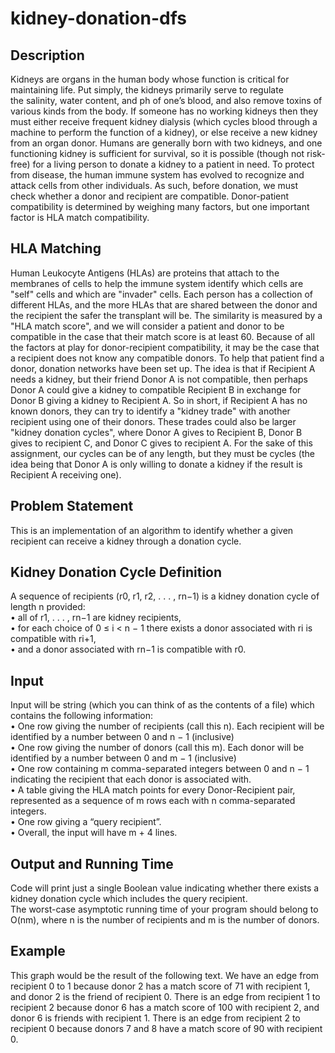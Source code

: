# kidney-donation-dfs

## Description<br />
Kidneys are organs in the human body whose function is critical for maintaining life. Put simply, the kidneys primarily serve to regulate<br /> the salinity, water
content, and ph of one’s blood, and also remove toxins of various kinds from the body. If someone has no working kidneys then they must either receive frequent
kidney dialysis (which cycles blood through a machine to perform the function of a kidney), or else receive a new kidney from an organ donor. Humans are
generally born with two kidneys, and one functioning kidney is sufficient for survival, so it is possible (though not risk-free) for a living person to donate
a kidney to a patient in need. To protect from disease, the human immune system has evolved to recognize and attack cells from other individuals. As such,
before donation, we must check whether a donor and recipient are compatible. Donor-patient compatibility is determined by weighing many factors, but one
important factor is HLA match compatibility.<br />


## HLA Matching<br />
Human Leukocyte Antigens (HLAs) are proteins that attach to the membranes of cells to help the immune system identify which cells are "self" cells and which
are "invader" cells. Each person has a collection of different HLAs, and the more HLAs that are shared between the donor and the recipient the safer the
transplant will be. The similarity is measured by a "HLA match score", and we will consider a patient and donor to be compatible in the case that their
match score is at least 60. Because of all the factors at play for donor-recipient compatibility, it may be the case that a recipient does not know any compatible
donors. To help that patient find a donor, donation networks have been set up. The idea is that if Recipient A needs a kidney, but their friend Donor A
is not compatible, then perhaps Donor A could give a kidney to compatible Recipient B in exchange for Donor B giving a kidney to Recipient A. So in
short, if Recipient A has no known donors, they can try to identify a "kidney trade" with another recipient using one of their donors. These trades could also
be larger "kidney donation cycles", where Donor A gives to Recipient B, Donor B gives to recipient C, and Donor C gives to recipient A. For the sake of this
assignment, our cycles can be of any length, but they must be cycles (the idea being that Donor A is only willing to donate a kidney if the result is Recipient
A receiving one).


## Problem Statement<br />
This is an implementation of an algorithm to identify whether a given
recipient can receive a kidney through a donation cycle.


## Kidney Donation Cycle Definition<br />
A sequence of recipients (r0, r1, r2, . . . , rn−1) is a kidney donation cycle of length n provided:<br />
• all of r1, . . . , rn−1 are kidney recipients,<br />
• for each choice of 0 ≤ i < n − 1 there exists a donor associated with ri is compatible with ri+1,<br />
• and a donor associated with rn−1 is compatible with r0.<br />


## Input<br />
Input will be string (which you can think of as the contents of a file) which contains the following information:<br />
• One row giving the number of recipients (call this n). Each recipient will be identified by a number between 0 and n − 1 (inclusive)<br />
• One row giving the number of donors (call this m). Each donor will be identified by a number between 0 and m − 1 (inclusive)<br />
• One row containing m comma-separated integers between 0 and n − 1 indicating the recipient that each donor is associated with.<br />
• A table giving the HLA match points for every Donor-Recipient pair, represented as a sequence of m rows each with n comma-separated integers.<br />
• One row giving a “query recipient”.<br />
• Overall, the input will have m + 4 lines.<br />


## Output and Running Time<br />
Code will print just a single Boolean value indicating whether there exists a kidney donation cycle which includes the query recipient.<br />
The worst-case asymptotic running time of your program should belong to O(nm), where n is the number of recipients and m is the number of donors.<br />


## Example<br />
This graph would be the result of the following text. We have an edge from recipient 0 to 1 because donor 2 has a match score of 71 with recipient 1,
and donor 2 is the friend of recipient 0. There is an edge from recipient 1 to recipient 2 because donor 6 has a match score of 100 with recipient 2, and donor
6 is friends with recipient 1. There is an edge from recipient 2 to recipient 0 because donors 7 and 8 have a match score of 90 with recipient 0.
